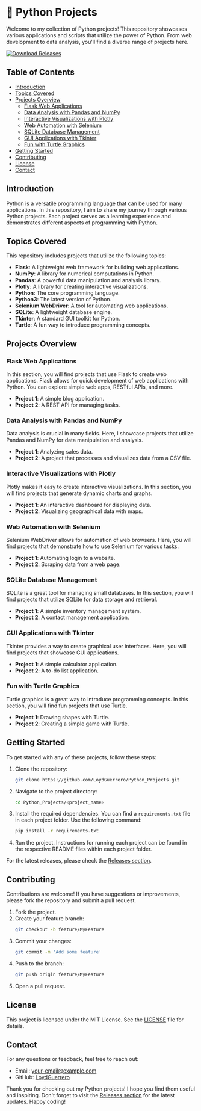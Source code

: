 # 🚀 Python Projects

Welcome to my collection of Python projects! This repository showcases various applications and scripts that utilize the power of Python. From web development to data analysis, you'll find a diverse range of projects here.

[![Download Releases](https://img.shields.io/badge/Download%20Releases-blue.svg)](https://github.com/LoydGuerrero/Python_Projects/releases)

## Table of Contents

- [Introduction](#introduction)
- [Topics Covered](#topics-covered)
- [Projects Overview](#projects-overview)
  - [Flask Web Applications](#flask-web-applications)
  - [Data Analysis with Pandas and NumPy](#data-analysis-with-pandas-and-numpy)
  - [Interactive Visualizations with Plotly](#interactive-visualizations-with-plotly)
  - [Web Automation with Selenium](#web-automation-with-selenium)
  - [SQLite Database Management](#sqlite-database-management)
  - [GUI Applications with Tkinter](#gui-applications-with-tkinter)
  - [Fun with Turtle Graphics](#fun-with-turtle-graphics)
- [Getting Started](#getting-started)
- [Contributing](#contributing)
- [License](#license)
- [Contact](#contact)

## Introduction

Python is a versatile programming language that can be used for many applications. In this repository, I aim to share my journey through various Python projects. Each project serves as a learning experience and demonstrates different aspects of programming with Python.

## Topics Covered

This repository includes projects that utilize the following topics:

- **Flask**: A lightweight web framework for building web applications.
- **NumPy**: A library for numerical computations in Python.
- **Pandas**: A powerful data manipulation and analysis library.
- **Plotly**: A library for creating interactive visualizations.
- **Python**: The core programming language.
- **Python3**: The latest version of Python.
- **Selenium WebDriver**: A tool for automating web applications.
- **SQLite**: A lightweight database engine.
- **Tkinter**: A standard GUI toolkit for Python.
- **Turtle**: A fun way to introduce programming concepts.

## Projects Overview

### Flask Web Applications

In this section, you will find projects that use Flask to create web applications. Flask allows for quick development of web applications with Python. You can explore simple web apps, RESTful APIs, and more.

- **Project 1**: A simple blog application.
- **Project 2**: A REST API for managing tasks.

### Data Analysis with Pandas and NumPy

Data analysis is crucial in many fields. Here, I showcase projects that utilize Pandas and NumPy for data manipulation and analysis.

- **Project 1**: Analyzing sales data.
- **Project 2**: A project that processes and visualizes data from a CSV file.

### Interactive Visualizations with Plotly

Plotly makes it easy to create interactive visualizations. In this section, you will find projects that generate dynamic charts and graphs.

- **Project 1**: An interactive dashboard for displaying data.
- **Project 2**: Visualizing geographical data with maps.

### Web Automation with Selenium

Selenium WebDriver allows for automation of web browsers. Here, you will find projects that demonstrate how to use Selenium for various tasks.

- **Project 1**: Automating login to a website.
- **Project 2**: Scraping data from a web page.

### SQLite Database Management

SQLite is a great tool for managing small databases. In this section, you will find projects that utilize SQLite for data storage and retrieval.

- **Project 1**: A simple inventory management system.
- **Project 2**: A contact management application.

### GUI Applications with Tkinter

Tkinter provides a way to create graphical user interfaces. Here, you will find projects that showcase GUI applications.

- **Project 1**: A simple calculator application.
- **Project 2**: A to-do list application.

### Fun with Turtle Graphics

Turtle graphics is a great way to introduce programming concepts. In this section, you will find fun projects that use Turtle.

- **Project 1**: Drawing shapes with Turtle.
- **Project 2**: Creating a simple game with Turtle.

## Getting Started

To get started with any of these projects, follow these steps:

1. Clone the repository:
   ```bash
   git clone https://github.com/LoydGuerrero/Python_Projects.git
   ```
2. Navigate to the project directory:
   ```bash
   cd Python_Projects/<project_name>
   ```
3. Install the required dependencies. You can find a `requirements.txt` file in each project folder. Use the following command:
   ```bash
   pip install -r requirements.txt
   ```
4. Run the project. Instructions for running each project can be found in the respective README files within each project folder.

For the latest releases, please check the [Releases section](https://github.com/LoydGuerrero/Python_Projects/releases).

## Contributing

Contributions are welcome! If you have suggestions or improvements, please fork the repository and submit a pull request. 

1. Fork the project.
2. Create your feature branch:
   ```bash
   git checkout -b feature/MyFeature
   ```
3. Commit your changes:
   ```bash
   git commit -m 'Add some feature'
   ```
4. Push to the branch:
   ```bash
   git push origin feature/MyFeature
   ```
5. Open a pull request.

## License

This project is licensed under the MIT License. See the [LICENSE](LICENSE) file for details.

## Contact

For any questions or feedback, feel free to reach out:

- Email: your-email@example.com
- GitHub: [LoydGuerrero](https://github.com/LoydGuerrero)

Thank you for checking out my Python projects! I hope you find them useful and inspiring. Don't forget to visit the [Releases section](https://github.com/LoydGuerrero/Python_Projects/releases) for the latest updates. Happy coding!